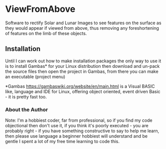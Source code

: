 # ViewFromAbove
Software to rectify Solar and Lunar Images to see features on the surface as they would appear if viewed from above, thus removing any foreshortening of features on the limb of these objects.

## Installation
Until I can work out how to make installation packages the only way to use it is to install Gambas* for your Linux distribution then download and un-pack the source files then open the project in Gambas, from there you can make an executable (project menu)

*Gambas https://gambaswiki.org/website/en/main.html is a Visual BASIC like, language and IDE for Linux, offering object oriented, event driven Basic - it is pretty fast too.

### About the Author
Note: I'm a hobbiest coder, far from professional, so if you find my code objectional then don't use it, if you think it's poorly executed - you are probably right - if you have something constructive to say to help me learn, then please use language a beginner hobbiest will understand and be gentle I spent a lot of my free time learning to code this.
